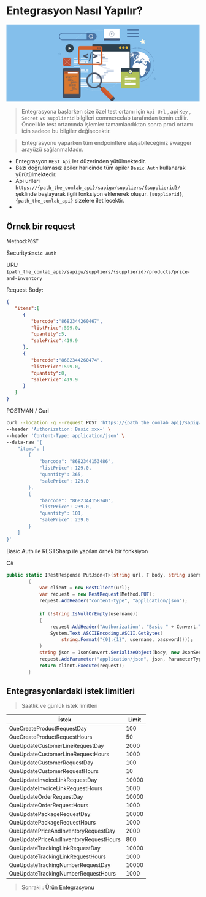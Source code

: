 # Entegrasyon Nasıl Yapılır?

![screenshoot](../../m/integrationhowto.png)

> Entegrasyona başlarken size özel test ortamı için `Api Url` , api `Key` , `Secret` ve `supplierid` bilgileri commercelab tarafından temin edilir. Öncelikle test ortamında işlemler tamamlandıktan sonra prod ortamı için sadece bu bilgiler değişecektir.

>Entegrasyonu yaparken tüm endpointlere ulaşabileceğiniz swagger arayüzü sağlanmaktadır.

* Entegrasyon `REST Api` ler düzerinden yütülmektedir.
* Bazı doğrulamasız apiler haricinde tüm apiler `Basic Auth` kullanarak yürütülmektedir.
* Api urlleri  `https://{path_the_comlab_api}/sapigw/suppliers/{supplierid}/` şeklinde başlayarak ilgili fonksiyon eklenerek oluşur. `{supplierid}`,`{path_the_comlab_api}` sizelere iletilecektir.
*


## Örnek bir request
Method:`POST`

Security:`Basic Auth`

URL:`{path_the_comlab_api}/sapigw/suppliers/{supplierid}/products/price-and-inventory`

Request Body:
```json
{
   "items":[
      {
         "barcode":"8682344260467",
         "listPrice":599.0,
         "quantity":5,
         "salePrice":419.9
      },
      {
         "barcode":"8682344260474",
         "listPrice":599.0,
         "quantity":0,
         "salePrice":419.9
      }
   ]
}
```
POSTMAN / Curl
```sh
curl --location -g --request POST 'https://{path_the_comlab_api}/sapigw/suppliers/{supplierid}/products/price-and-inventory' \
--header 'Authorization: Basic xxx=' \
--header 'Content-Type: application/json' \
--data-raw '{
    "items": [
        {
            "barcode": "8682344153486",
            "listPrice": 129.0,
            "quantity": 365,
            "salePrice": 129.0
        },
        {
            "barcode": "8682344158740",
            "listPrice": 239.0,
            "quantity": 101,
            "salePrice": 239.0
        }
    ]
}'
```

Basic Auth ile RESTSharp ile yapılan örnek bir fonksiyon

C#
```csharp
public static IRestResponse PutJson<T>(string url, T body, string username, string password)
        {
            var client = new RestClient(url);
            var request = new RestRequest(Method.PUT);
            request.AddHeader("content-type", "application/json");

            if (!string.IsNullOrEmpty(username))
            {
                request.AddHeader("Authorization", "Basic " + Convert.ToBase64String(
                System.Text.ASCIIEncoding.ASCII.GetBytes(
                    string.Format("{0}:{1}", username, password))));
            }
            string json = JsonConvert.SerializeObject(body, new JsonSerializerSettings { NullValueHandling = NullValueHandling.Ignore });
            request.AddParameter("application/json", json, ParameterType.RequestBody);
            return client.Execute(request);
        }
```        

## Entegrasyonlardaki istek limitleri
>Saatlik ve günlük istek limitleri

|İstek|Limit|
|-|-|
|QueCreateProductRequestDay|100	                 |
|QueCreateProductRequestHours|50	|
|QueUpdateCustomerLineRequestDay|2000	|
|QueUpdateCustomerLineRequestHours|1000	|
|QueUpdateCustomerRequestDay|100	|
|QueUpdateCustomerRequestHours|10	|
|QueUpdateInvoiceLinkRequestDay|10000	|
|QueUpdateInvoiceLinkRequestHours|1000	|
|QueUpdateOrderRequestDay|10000	|
|QueUpdateOrderRequestHours|1000	|
|QueUpdatePackageRequestDay|	10000	|
|QueUpdatePackageRequestHours|	1000	|
|QueUpdatePriceAndInventoryRequestDay	|2000	|
|QueUpdatePriceAndInventoryRequestHours	|800	|
|QueUpdateTrackingLinkRequestDay|	10000	|
|QueUpdateTrackingLinkRequestHours|	1000	|
|QueUpdateTrackingNumberRequestDay|	10000	|
|QueUpdateTrackingNumberRequestHours|	1000|


>Sonraki :  [Ürün Entegrasyonu](Catalog/Product.md)